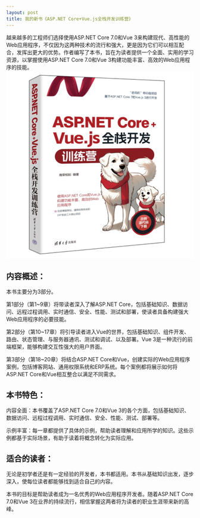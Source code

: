 ```yaml
---
layout: post
title: 我的新书《ASP.NET Core+Vue.js全栈开发训练营》
---
```


越来越多的工程师们选择使用ASP\.NET Core 7.0和Vue 3来构建现代、高性能的Web应用程序，不仅因为这两种技术的流行和强大，更是因为它们可以相互配合，发挥出更大的优势。作者编写了本书，旨在为读者提供一个全面、实用的学习资源，以掌握使用ASP\.NET Core 7.0和Vue 3构建功能丰富、高效的Web应用程序的技能。
![封面](/public/img/202401/09316c06014ef5cb335bbe5c6b986be0.JPG)

## 内容概述：

本书主要分为3部分。

第1部分（第1~9章）将带读者深入了解ASP\.NET Core，包括基础知识、数据访问、远程过程调用、实时通信、安全、性能、测试和部署，使读者具备构建强大Web应用程序的必要技能。

第2部分（第10~17章）将引导读者进入Vue的世界，包括基础知识、组件开发、路由、状态管理、与服务器通讯、测试和调试、以及部署。Vue 3是一种流行的前端框架，能够构建交互性强大的用户界面。

第3部分（第18~20章）将结合ASP\.NET Core和Vue，创建实际的Web应用程序案例，包括博客网站、通用权限系统和ERP系统。每个案例都将展示如何将ASP\.NET Core和Vue相互整合以满足不同需求。

## 本书特色：

内容全面：本书覆盖了ASP\.NET Core 7.0和Vue 3的各个方面，包括基础知识、数据访问、远程过程调用、实时通信、安全、性能、测试、部署等。

示例丰富：每一章都提供了具体的示例，帮助读者理解和应用所学的知识。这些示例都基于实际场景，有助于读着将概念转化为实际应用。

## 适合的读者：

无论是初学者还是有一定经验的开发者，本书都适用。本书从基础知识出发，逐步深入，使每位读者都能够找到适合自己的内容。

本书的目标是帮助读者成为一名优秀的Web应用程序开发者。随着ASP\.NET Core 7.0和Vue 3在业界的持续流行，相信掌握这两者将为读者的职业生涯带来新的高峰。
